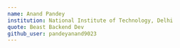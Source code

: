 ```yaml
---
name: Anand Pandey
institution: National Institute of Technology, Delhi
quote: Beast Backend Dev
github_user: pandeyanand9023
---
```

